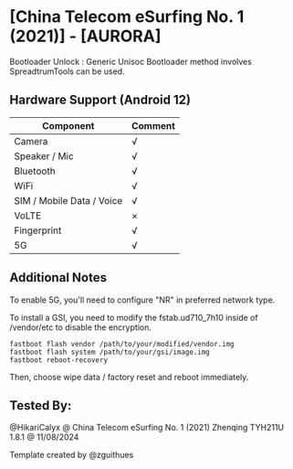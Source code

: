 # [China Telecom eSurfing No. 1 (2021)] - [AURORA]

Bootloader Unlock : Generic Unisoc Bootloader method involves SpreadtrumTools can be used.
## Hardware Support (Android 12)

| Component                 |      Comment                                              |
|---------------------------|-----------------------------------------------------------|
| Camera                    | √                                                         |
| Speaker / Mic             | √                                                         |
| Bluetooth                 | √                                                         |
| WiFi                      | √                                                         |
| SIM / Mobile Data / Voice | √                                                         |
| VoLTE                     | ×                                                         |
| Fingerprint               | √                                                         |
| 5G                        | √                                                         |

## Additional Notes

To enable 5G, you'll need to configure "NR" in preferred network type.

To install a GSI, you need to modify the fstab.ud710_7h10 inside of /vendor/etc to disable the encryption. 
```
fastboot flash vendor /path/to/your/modified/vendor.img
fastboot flash system /path/to/your/gsi/image.img
fastboot reboot-recovery
```
Then, choose wipe data / factory reset and reboot immediately.

## Tested By:

@HikariCalyx @ China Telecom eSurfing No. 1 (2021) Zhenqing TYH211U 1.8.1 @ 11/08/2024

Template created by @zguithues